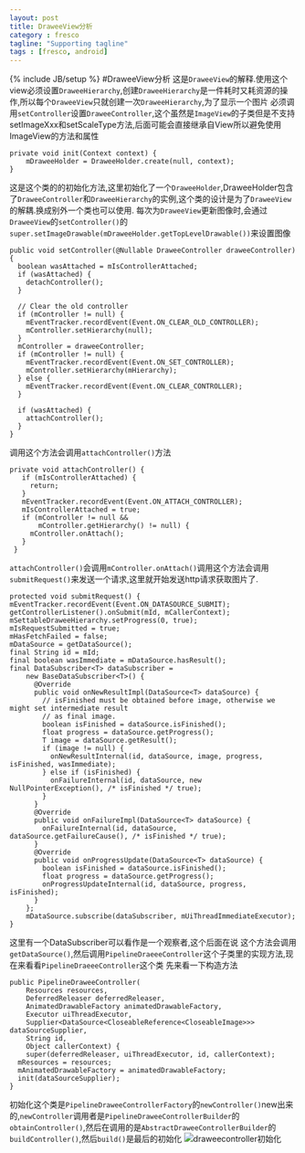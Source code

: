 ```yaml
---
layout: post
title: DraweeView分析
category : fresco
tagline: "Supporting tagline"
tags : [fresco, android]
---
```

{% include JB/setup %}
#DraweeView分析
这是```DraweeView```的解释.使用这个view必须设置```DraweeHierarchy```,创建```DraweeHierarchy```是一件耗时又耗资源的操作,所以每个```DraweeView```只就创建一次```DraweeHierarchy```,为了显示一个图片
必须调用```setController```设置```DraweeController```,这个虽然是```ImageView```的子类但是不支持setImageXxx和setScaleType方法,后面可能会直接继承自View所以避免使用ImageView的方法和属性

    private void init(Context context) {
        mDraweeHolder = DraweeHolder.create(null, context);
    }

这是这个类的的初始化方法,这里初始化了一个```DraweeHolder```,DraweeHolder包含了```DraweeController```和```DraweeHierarchy```的实例,这个类的设计是为了```DraweeView```的解耦.换成别外一个类也可以使用.
每次为````DraweeView````更新图像时,会通过```DraweeView```的```setController()```的```super.setImageDrawable(mDraweeHolder.getTopLevelDrawable())```来设置图像

    public void setController(@Nullable DraweeController draweeController) {
      boolean wasAttached = mIsControllerAttached;
      if (wasAttached) {
        detachController();
      }

      // Clear the old controller
      if (mController != null) {
        mEventTracker.recordEvent(Event.ON_CLEAR_OLD_CONTROLLER);
        mController.setHierarchy(null);
      }
      mController = draweeController;
      if (mController != null) {
        mEventTracker.recordEvent(Event.ON_SET_CONTROLLER);
        mController.setHierarchy(mHierarchy);
      } else {
        mEventTracker.recordEvent(Event.ON_CLEAR_CONTROLLER);
      }

      if (wasAttached) {
        attachController();
      }
    }

调用这个方法会调用```attachController()```方法

    private void attachController() {
       if (mIsControllerAttached) {
         return;
       }
       mEventTracker.recordEvent(Event.ON_ATTACH_CONTROLLER);
       mIsControllerAttached = true;
       if (mController != null &&
           mController.getHierarchy() != null) {
         mController.onAttach();
       }
     }
 ```attachController()```会调用```mController.onAttach()```调用这个方法会调用```submitRequest()```来发送一个请求,这里就开始发送http请求获取图片了.

    protected void submitRequest() {
    mEventTracker.recordEvent(Event.ON_DATASOURCE_SUBMIT);
    getControllerListener().onSubmit(mId, mCallerContext);
    mSettableDraweeHierarchy.setProgress(0, true);
    mIsRequestSubmitted = true;
    mHasFetchFailed = false;
    mDataSource = getDataSource();
    final String id = mId;
    final boolean wasImmediate = mDataSource.hasResult();
    final DataSubscriber<T> dataSubscriber =
        new BaseDataSubscriber<T>() {
          @Override
          public void onNewResultImpl(DataSource<T> dataSource) {
            // isFinished must be obtained before image, otherwise we might set intermediate result
            // as final image.
            boolean isFinished = dataSource.isFinished();
            float progress = dataSource.getProgress();
            T image = dataSource.getResult();
            if (image != null) {
              onNewResultInternal(id, dataSource, image, progress, isFinished, wasImmediate);
            } else if (isFinished) {
              onFailureInternal(id, dataSource, new NullPointerException(), /* isFinished */ true);
            }
          }
          @Override
          public void onFailureImpl(DataSource<T> dataSource) {
            onFailureInternal(id, dataSource, dataSource.getFailureCause(), /* isFinished */ true);
          }
          @Override
          public void onProgressUpdate(DataSource<T> dataSource) {
            boolean isFinished = dataSource.isFinished();
            float progress = dataSource.getProgress();
            onProgressUpdateInternal(id, dataSource, progress, isFinished);
          }
        };
        mDataSource.subscribe(dataSubscriber, mUiThreadImmediateExecutor);
    }

这里有一个DataSubscriber可以看作是一个观察者,这个后面在说
这个方法会调用```getDataSource()```,然后调用```PipelineDraeeeController```这个子类里的实现方法,现在来看看```PipelineDraeeeController```这个类
先来看一下构造方法

    public PipelineDraweeController(
        Resources resources,
        DeferredReleaser deferredReleaser,
        AnimatedDrawableFactory animatedDrawableFactory,
        Executor uiThreadExecutor,
        Supplier<DataSource<CloseableReference<CloseableImage>>> dataSourceSupplier,
        String id,
        Object callerContext) {
        super(deferredReleaser, uiThreadExecutor, id, callerContext);
      mResources = resources;
      mAnimatedDrawableFactory = animatedDrawableFactory;
      init(dataSourceSupplier);
    }

初始化这个类是```PipelineDraweeControllerFactory```的```newController()```new出来的,```newController```调用者是```PipelineDraweeControllerBuilder```的```obtainController()```,然后在调用的是```AbstractDraweeControllerBuilder```的```buildController()```,然后```build()```是最后的初始化
![draweecontroller初始化](http://wlanjie.github.io/blog/image/draweeController_init.jpg)
